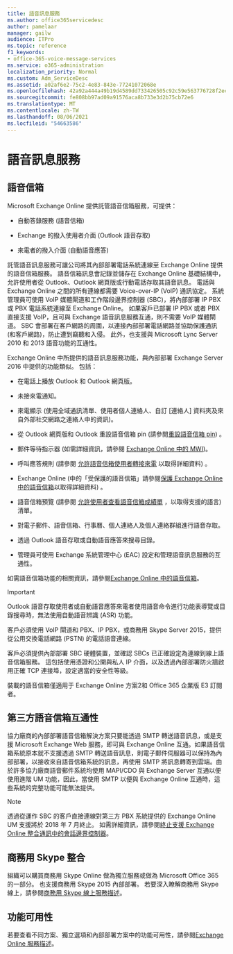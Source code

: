 ```yaml
---
title: 語音訊息服務
ms.author: office365servicedesc
author: pamelaar
manager: gailw
audience: ITPro
ms.topic: reference
f1_keywords:
- office-365-voice-message-services
ms.service: o365-administration
localization_priority: Normal
ms.custom: Adm_ServiceDesc
ms.assetid: a02af6e2-75c2-4e83-843e-77241072068e
ms.openlocfilehash: 42a92a444a49b19d4589dd733426505c92c59e563776728f2ecf02aef53a7b36
ms.sourcegitcommit: fe808bb97ad09a91576aca8b733e3d2b75cb72e6
ms.translationtype: MT
ms.contentlocale: zh-TW
ms.lasthandoff: 08/06/2021
ms.locfileid: "54663586"
---
```

# <a name="voice-message-services"></a>語音訊息服務

## <a name="voice-mail"></a>語音信箱

Microsoft Exchange Online 提供託管語音信箱服務，可提供：
  
- 自動答錄服務 (語音信箱)
    
- Exchange 的撥入使用者介面 (Outlook 語音存取)
    
- 來電者的撥入介面 (自動語音應答)
    
託管語音訊息服務可讓公司將其內部部署電話系統連線至 Exchange Online 提供的語音信箱服務。 語音信箱訊息會記錄並儲存在 Exchange Online 基礎結構中，允許使用者從 Outlook、Outlook 網頁版或行動電話存取其語音訊息。 電話與 Exchange Online 之間的所有連線都需要 Voice-over-IP (VoIP) 通訊協定。 系統管理員可使用 VoIP 媒體閘道和工作階段邊界控制器 (SBC)，將內部部署 IP PBX 或 PBX 電話系統連線至 Exchange Online。 如果客戶已部署 IP PBX 或者 PBX 直接支援 VoIP，且可與 Exchange 語音訊息服務互通，則不需要 VoIP 媒體閘道。 SBC 會部署在客戶網路的周圍，以連接內部部署電話網路並協助保護通訊 (和客戶網路)，防止遭到竊聽和入侵。 此外，也支援與 Microsoft Lync Server 2010 和 2013 語音功能的互通性。
  
Exchange Online 中所提供的語音訊息服務功能，與內部部署 Exchange Server 2016 中提供的功能類似。 包括：
  
- 在電話上播放 Outlook 和 Outlook 網頁版。
    
- 未接來電通知。
    
- 來電顯示 (使用全域通訊清單、使用者個人連絡人、自訂 [連絡人] 資料夾及來自外部社交網路之連絡人中的資訊)。
    
- 從 Outlook 網頁版和 Outlook 重設語音信箱 pin (請參閱[重設語音信箱 pin](/exchange/voice-mail-unified-messaging/set-outlook-voice-access-pin-security/reset-a-voice-mail-pin)) 。
    
- 郵件等待指示器 (如需詳細資訊，請參閱 [Exchange Online 中的 MWI](/exchange/voice-mail-unified-messaging/set-up-client-voice-mail-features/mwi-in-exchange-online))。 
    
- 呼叫應答規則 (請參閱 [允許語音信箱使用者轉接來電](/exchange/voice-mail-unified-messaging/set-up-client-voice-mail-features/allow-voice-mail-users-to-forward-calls) 以取得詳細資料) 。
    
- Exchange Online (中的「受保護的語音信箱」請參閱[保護 Exchange Online 中的語音信箱](/exchange/voice-mail-unified-messaging/set-up-client-voice-mail-features/protect-voice-mail)以取得詳細資料) 。
    
- 語音信箱預覽 (請參閱 [允許使用者查看語音信箱成績單](/exchange/voice-mail-unified-messaging/set-up-client-voice-mail-features/allow-users-to-see-a-voice-mail-transcript) ，以取得支援的語言) 清單。
    
- 對電子郵件、語音信箱、行事曆、個人連絡人及個人連絡群組進行語音存取。
    
- 透過 Outlook 語音存取或自動語音應答來搜尋目錄。
    
- 管理員可使用 Exchange 系統管理中心 (EAC) 設定和管理語音訊息服務的互通性。
    
如需語音信箱功能的相關資訊，請參閱[Exchange Online 中的語音信箱](/exchange/voice-mail-unified-messaging/voice-mail-unified-messaging)。
  
> [!IMPORTANT]
> Outlook 語音存取使用者或自動語音應答來電者使用語音命令進行功能表導覽或目錄搜尋時，無法使用自動語音辨識 (ASR) 功能。 
>
> 客戶必須使用 VoIP 閘道和 PBX、IP PBX，或商務用 Skype Server 2015，提供從公用交換電話網路 (PSTN) 的電話語音連線。 
>
> 客戶必須提供內部部署 SBC 硬體裝置，並確認 SBCs 已正確設定為連線到線上語音信箱服務。 這包括使用憑證和公開與私人 IP 介面，以及透過內部部署防火牆啟用正確 TCP 連接埠，設定適當的安全性等級。 
>
> 裝載的語音信箱僅適用于 Exchange Online 方案2和 Office 365 企業版 E3 訂閱者。 
  
## <a name="third-party-voice-mail-interoperability"></a>第三方語音信箱互通性

協力廠商的內部部署語音信箱解決方案只要能透過 SMTP 轉送語音訊息，或是支援 Microsoft Exchange Web 服務，即可與 Exchange Online 互通。如果語音信箱系統原本就不支援透過 SMTP 轉送語音訊息，則電子郵件伺服器可以保持為內部部署，以接收來自語音信箱系統的訊息，再使用 SMTP 將訊息轉寄到雲端。由於許多協力廠商語音郵件系統均使用 MAPI/CDO 與 Exchange Server 互通以便使用進階 UM 功能，因此，當使用 SMTP 以便與 Exchange Online 互通時，這些系統的完整功能可能無法提供。
  
> [!NOTE]
> 透過從運作 SBC 的客戶直接連線對第三方 PBX 系統提供的 Exchange Online UM 支援將於 2018 年 7 月終止。 如需詳細資訊，請參閱[終止支援 Exchange Online 整合通訊中的會話邊界控制器](https://techcommunity.microsoft.com/t5/Exchange-Team-Blog/Discontinuation-of-support-for-Session-Border-Controllers-in/ba-p/607117)。 
  
## <a name="skype-for-business-integration"></a>商務用 Skype 整合

組織可以購買商務用 Skype Online 做為獨立服務或做為 Microsoft Office 365 的一部分。 也支援商務用 Skype 2015 內部部署。 若要深入瞭解商務用 Skype 線上，請參閱[商務用 Skype 線上服務描述](../skype-for-business-online-service-description/skype-for-business-online-service-description.md)。
  
## <a name="feature-availability"></a>功能可用性

若要查看不同方案、獨立選項和內部部署方案中的功能可用性，請參閱[Exchange Online 服務描述](exchange-online-service-description.md)。
